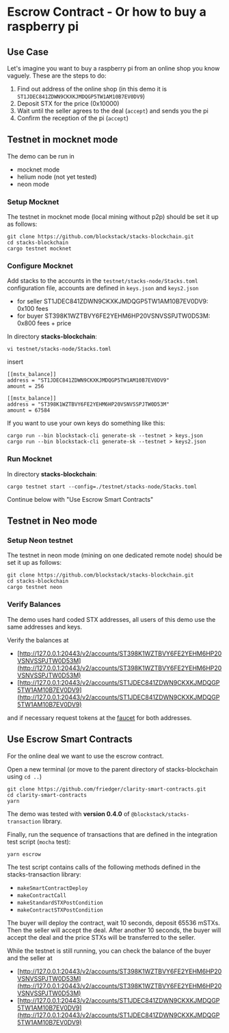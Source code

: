 # Escrow Contract - Or how to buy a raspberry pi

## Use Case

Let's imagine you want to buy a raspberry pi from an online shop you know vaguely. These are the steps to do:

1. Find out address of the online shop (in this demo it is `ST1JDEC841ZDWN9CKXKJMDQGP5TW1AM10B7EV0DV9`)
1. Deposit STX for the price (0x10000)
1. Wait until the seller agrees to the deal (`accept`) and sends you the pi
1. Confirm the reception of the pi (`accept`)

## Testnet in mocknet mode

The demo can be run in

- mocknet mode
- helium node (not yet tested)
- neon mode

### Setup Mocknet

The testnet in mocknet mode (local mining without p2p) should be set it up as follows:

```
git clone https://github.com/blockstack/stacks-blockchain.git
cd stacks-blockchain
cargo testnet mocknet
```

### Configure Mocknet

Add stacks to the accounts in the `testnet/stacks-node/Stacks.toml` configuration file, accounts are defined in `keys.json` and `keys2.json`

- for seller ST1JDEC841ZDWN9CKXKJMDQGP5TW1AM10B7EV0DV9: 0x100 fees
- for buyer ST398K1WZTBVY6FE2YEHM6HP20VSNVSSPJTW0D53M: 0x800 fees + price

In directory **stacks-blockchain**:

```
vi testnet/stacks-node/Stacks.toml
```

insert

```
[[mstx_balance]]
address = "ST1JDEC841ZDWN9CKXKJMDQGP5TW1AM10B7EV0DV9"
amount = 256

[[mstx_balance]]
address = "ST398K1WZTBVY6FE2YEHM6HP20VSNVSSPJTW0D53M"
amount = 67584
```

If you want to use your own keys do something like this:

```
cargo run --bin blockstack-cli generate-sk --testnet > keys.json
cargo run --bin blockstack-cli generate-sk --testnet > keys2.json
```

### Run Mocknet

In directory **stacks-blockchain**:

```
cargo testnet start --config=./testnet/stacks-node/Stacks.toml
```

Continue below with "Use Escrow Smart Contracts"

## Testnet in Neo mode

### Setup Neon testnet

The testnet in neon mode (mining on one dedicated remote node) should be set it up as follows:

```
git clone https://github.com/blockstack/stacks-blockchain.git
cd stacks-blockchain
cargo testnet neon
```

### Verify Balances

The demo uses hard coded STX addresses, all users of this demo use the same addresses and keys.

Verify the balances at

- [http://127.0.0.1:20443/v2/accounts/ST398K1WZTBVY6FE2YEHM6HP20VSNVSSPJTW0D53M](http://127.0.0.1:20443/v2/accounts/ST398K1WZTBVY6FE2YEHM6HP20VSNVSSPJTW0D53M)
- [http://127.0.0.1:20443/v2/accounts/ST1JDEC841ZDWN9CKXKJMDQGP5TW1AM10B7EV0DV9](http://127.0.0.1:20443/v2/accounts/ST1JDEC841ZDWN9CKXKJMDQGP5TW1AM10B7EV0DV9)

and if necessary request tokens at the [faucet](https://testnet.blockstack.org/faucet) for both addresses.

## Use Escrow Smart Contracts

For the online deal we want to use the escrow contract.

Open a new terminal (or move to the parent directory of stacks-blockchain using `cd ..`)

```
git clone https://github.com/friedger/clarity-smart-contracts.git
cd clarity-smart-contracts
yarn
```

The demo was tested with **version 0.4.0** of `@blockstack/stacks-transaction` library.

Finally, run the sequence of transactions that are defined in the integration test script (`mocha` test):

```
yarn escrow
```

The test script contains calls of the following methods defined in the stacks-transaction library:

- `makeSmartContractDeploy`
- `makeContractCall`
- `makeStandardSTXPostCondition`
- `makeContractSTXPostCondition`

The buyer will deploy the contract, wait 10 seconds, deposit 65536 mSTXs. Then the seller will accept the deal. After another 10 seconds, the buyer will accept the deal and the price STXs will be transferred to the seller.

While the testnet is still running, you can check the balance of the buyer and the seller at

- [http://127.0.0.1:20443/v2/accounts/ST398K1WZTBVY6FE2YEHM6HP20VSNVSSPJTW0D53M](http://127.0.0.1:20443/v2/accounts/ST398K1WZTBVY6FE2YEHM6HP20VSNVSSPJTW0D53M)
- [http://127.0.0.1:20443/v2/accounts/ST1JDEC841ZDWN9CKXKJMDQGP5TW1AM10B7EV0DV9](http://127.0.0.1:20443/v2/accounts/ST1JDEC841ZDWN9CKXKJMDQGP5TW1AM10B7EV0DV9)
